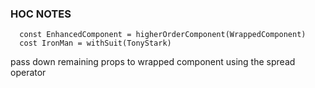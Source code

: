 ### HOC NOTES ###

```
  const EnhancedComponent = higherOrderComponent(WrappedComponent)
  cost IronMan = withSuit(TonyStark)

```

pass down remaining props to wrapped component using the spread operator
